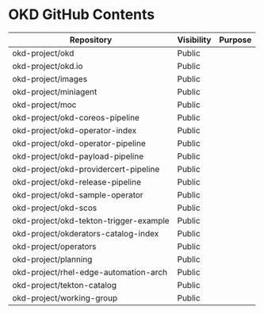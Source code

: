 OKD GitHub Contents
===

| Repository | Visibility | Purpose |
| --- | --- | --- |
| okd-project/okd | Public | |
| okd-project/okd.io | Public | |
| okd-project/images | Public | |
| okd-project/miniagent | Public | |
| okd-project/moc | Public | |
| okd-project/okd-coreos-pipeline | Public | |
| okd-project/okd-operator-index | Public | |
| okd-project/okd-operator-pipeline | Public | |
| okd-project/okd-payload-pipeline | Public | |
| okd-project/okd-providercert-pipeline | Public | |
| okd-project/okd-release-pipeline | Public | |
| okd-project/okd-sample-operator | Public | |
| okd-project/okd-scos | Public | |
| okd-project/okd-tekton-trigger-example | Public | |
| okd-project/okderators-catalog-index | Public | |
| okd-project/operators | Public | |
| okd-project/planning | Public | |
| okd-project/rhel-edge-automation-arch | Public | |
| okd-project/tekton-catalog | Public | |
| okd-project/working-group | Public | |
